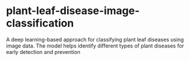 # plant-leaf-disease-image-classification
A deep learning-based approach for classifying plant leaf diseases using image data. The model helps identify different types of plant diseases for early detection and prevention
